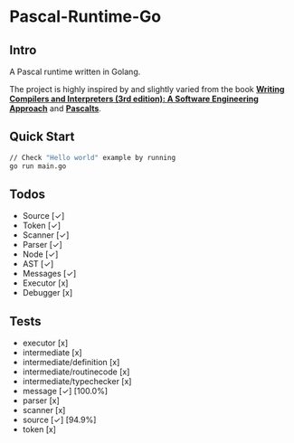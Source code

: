 # Pascal-Runtime-Go
## Intro
A Pascal runtime written in Golang.

The project is highly inspired by and slightly varied from the book **[Writing Compilers and Interpreters (3rd edition): A Software Engineering Approach](http://www.apropos-logic.com/wci/)** and **[Pascalts](https://github.com/hsiaosiyuan0/Pascalts)**.

## Quick Start
```sh
// Check "Hello world" example by running
go run main.go
```

## Todos
- Source 							[✓]
- Token 							[✓]
- Scanner 							[✓]
- Parser 							[✓]
- Node 								[✓]
- AST 								[✓]
- Messages 							[✓]
- Executor 							[x]
- Debugger 							[x]

## Tests
- executor 							[x]
- intermediate						[x]
- intermediate/definition			[x]
- intermediate/routinecode			[x]
- intermediate/typechecker			[x]
- message 							[✓]	[100.0%]
- parser 							[x]
- scanner 							[x]
- source 							[✓]	[94.9%]
- token 							[x]